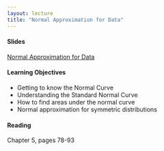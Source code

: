 ```yaml
---
layout: lecture
title: "Normal Approximation for Data"
---
```


<h4>
	<span class="fa fa-picture-o fa-lg main-list-item-icon"></span>
	Slides
</h4>

<a href="https://docs.google.com/presentation/d/1_6ZEhuTCDvxesw6H99nJxnJz7shMIU9Hzq4GzWzw0dE/pub?start=false&loop=false&delayms=3000" target="_blank">Normal Approximation for Data</a>


<h4>
	<span class="fa fa-graduation-cap fa-lg main-list-item-icon"></span>
	Learning Objectives
</h4>

- Getting to know the Normal Curve
- Understanding the Standard Normal Curve
- How to find areas under the normal curve
- Normal approximation for symmetric distributions


<h4>
	<span class="fa fa-book fa-lg main-list-item-icon"></span>
	Reading
</h4>

Chapter 5, pages 78-93

